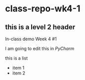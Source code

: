 # class-repo-wk4-1
## this is a level 2 header

In-class demo Week 4 #1

I am going to edit this in *PyCharm*

this is a list

* item 1
* item 2
